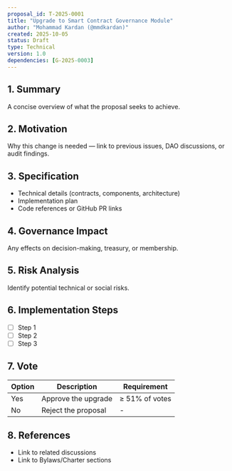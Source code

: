 ```yaml
---
proposal_id: T-2025-0001
title: "Upgrade to Smart Contract Governance Module"
author: "Mohammad Kardan (@mmdkardan)"
created: 2025-10-05
status: Draft
type: Technical
version: 1.0
dependencies: [G-2025-0003]
---
```


## 1. Summary
A concise overview of what the proposal seeks to achieve.

## 2. Motivation
Why this change is needed — link to previous issues, DAO discussions, or audit findings.

## 3. Specification
- Technical details (contracts, components, architecture)
- Implementation plan
- Code references or GitHub PR links

## 4. Governance Impact
Any effects on decision-making, treasury, or membership.

## 5. Risk Analysis
Identify potential technical or social risks.

## 6. Implementation Steps
- [ ] Step 1
- [ ] Step 2
- [ ] Step 3

## 7. Vote
| Option | Description | Requirement |
|--------|--------------|--------------|
| Yes | Approve the upgrade | ≥ 51% of votes |
| No | Reject the proposal | - |

## 8. References
- Link to related discussions
- Link to Bylaws/Charter sections